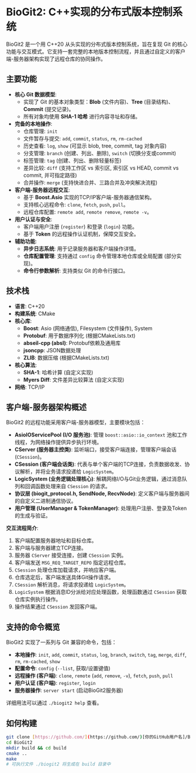# BioGit2: C++实现的分布式版本控制系统

BioGit2 是一个用 C++20 从头实现的分布式版本控制系统，旨在复现 Git 的核心功能与交互模式。它支持一套完整的本地版本控制流程，并且通过自定义的客户端-服务器架构实现了远程仓库的协同操作。

## 主要功能

* **核心 Git 数据模型**:
  * 实现了 Git 的基本对象类型：**Blob** (文件内容)、**Tree** (目录结构)、**Commit** (提交记录)。
  * 所有对象均使用 **SHA-1 哈希** 进行内容寻址和存储。
* **完备的本地操作**:
  * 仓库管理: `init`
  * 文件暂存与提交: `add`, `commit`, `status`, `rm`, `rm-cached`
  * 历史查看: `log`, `show` (可显示 blob, tree, commit, tag 对象内容)
  * 分支管理: `branch` (创建、列出、删除), `switch` (切换分支或commit)
  * 标签管理: `tag` (创建、列出、删除轻量标签)
  * 差异比较: `diff` (支持工作区 vs 索引区, 索引区 vs HEAD, commit vs commit, 并可指定路径)
  * 合并操作: `merge` (支持快进合并、三路合并及冲突解决流程)
* **客户端-服务器远程交互**:
  * 基于 **Boost.Asio** 实现的TCP/IP客户端-服务器通信架构。
  * 支持核心远程命令: `clone`, `fetch`, `push`, `pull`。
  * 远程仓库配置: `remote add`, `remote remove`, `remote -v`。
* **用户认证与安全**:
  * 客户端用户注册 (`register`) 和登录 (`login`) 功能。
  * 基于 **Token** 的远程操作认证机制，保障交互安全。
* **辅助功能**:
  * **异步日志系统**: 用于记录服务器和客户端操作详情。
  * **仓库配置管理**: 支持通过 `config` 命令管理本地仓库或全局配置 (部分实现)。
  * **命令行参数解析**: 支持类似 Git 的命令行接口。

## 技术栈

* **语言**: C++20
* **构建系统**: CMake
* **核心库**:
  * **Boost**: Asio (网络通信), Filesystem (文件操作), System
  * **Protobuf**: 用于数据序列化 (根据CMakeLists.txt)
  * **abseil-cpp (absl)**: Protobuf依赖及通用库
  * **jsoncpp**: JSON数据处理
  * **ZLIB**: 数据压缩 (根据CMakeLists.txt)
* **核心算法**:
  * **SHA-1**: 哈希计算 (自定义实现)
  * **Myers Diff**: 文件差异比较算法 (自定义实现)
* **网络**: TCP/IP

## 客户端-服务器架构概述

BioGit2 的远程功能采用客户端-服务器模型，主要模块包括：

* **AsioIOServicePool (I/O 服务池)**: 管理 `boost::asio::io_context` 池和工作线程，为网络操作提供异步执行环境。
* **CServer (服务器主控类)**: 监听端口，接受客户端连接，管理客户端会话 (`CSession`)。
* **CSession (客户端会话类)**: 代表与单个客户端的TCP连接，负责数据收发、协议解析，并将业务请求投递给 `LogicSystem`。
* **LogicSystem (业务逻辑处理核心)**: 解耦网络I/O与Git业务逻辑，通过消息队列和回调函数处理来自 `CSession` 的请求。
* **协议层 (biogit_protocol.h, SendNode, RecvNode)**: 定义客户端与服务器间的自定义二进制通信协议。
* **用户管理 (UserManager & TokenManager)**: 处理用户注册、登录及Token的生成与验证。

**交互流程简介**:

1.  客户端配置服务器地址和目标仓库。
2.  客户端与服务器建立TCP连接。
3.  服务器 `CServer` 接受连接，创建 `CSession` 实例。
4.  客户端发送 `MSG_REQ_TARGET_REPO` 指定远程仓库。
5.  `CSession` 处理仓库加载请求，并响应客户端。
6.  仓库选定后，客户端发送具体Git操作请求。
7.  `CSession` 解析消息，将请求投递给 `LogicSystem`。
8.  `LogicSystem` 根据消息ID分派给对应处理函数，处理函数通过 `CSession` 获取仓库实例执行操作。
9.  操作结果通过 `CSession` 发回客户端。

## 支持的命令概览

BioGit2 实现了一系列与 Git 兼容的命令，包括：

* **本地操作**: `init`, `add`, `commit`, `status`, `log`, `branch`, `switch`, `tag`, `merge`, `diff`, `rm`, `rm-cached`, `show`
* **配置命令**: `config` (`--list`, 获取/设置键值)
* **远程操作 (客户端)**: `clone`, `remote` (`add`, `remove`, `-v`), `fetch`, `push`, `pull`
* **用户认证 (客户端)**: `register`, `login`
* **服务器操作**: `server start` (启动BioGit2服务器)

详细用法可以通过 `./biogit2 help` 查看。

## 如何构建

```bash
git clone [https://github.com/](https://github.com/)[你的GitHub用户名]/BioGit2.git
cd BioGit2
mkdir build && cd build
cmake ..
make
# 可执行文件 ./biogit2 将生成在 build 目录中
```
